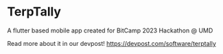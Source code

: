 # TerpTally

A flutter based mobile app created for BitCamp 2023 Hackathon @ UMD

Read more about it in our devpost!
https://devpost.com/software/terptally


